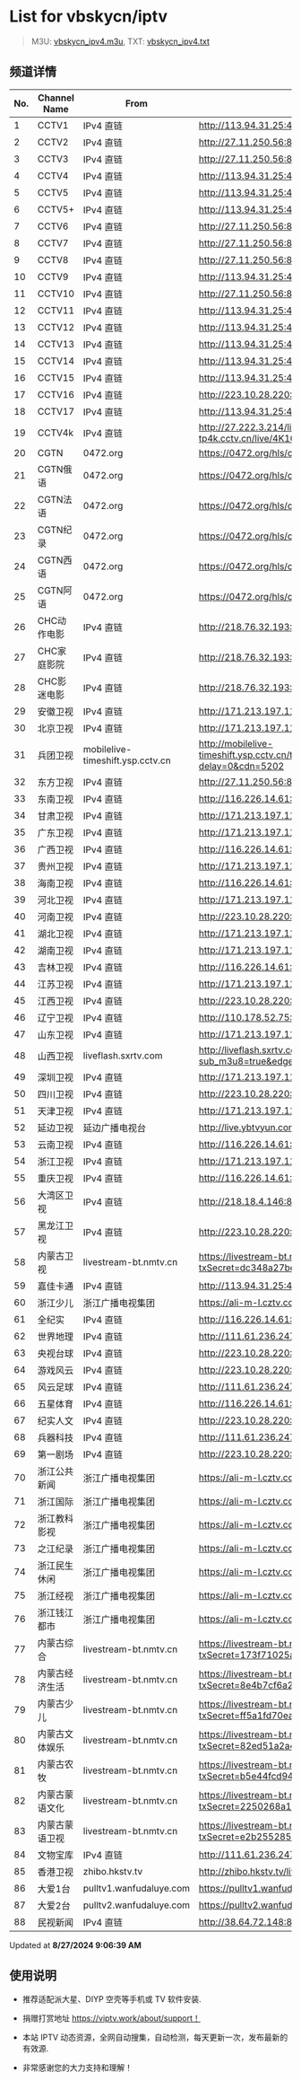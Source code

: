 # List for **vbskycn/iptv**

> M3U: [vbskycn_ipv4.m3u](./vbskycn_ipv4.m3u ), TXT: [vbskycn_ipv4.txt](./txt/vbskycn_ipv4.txt )

## 频道详情

| No. | Channel Name | From | Source |
| --- | ------------ | ---- | ------ |
| 1 | CCTV1 | IPv4 直链 | <http://113.94.31.25:4022/udp/239.77.1.17:5146> |
| 2 | CCTV2 | IPv4 直链 | <http://27.11.250.56:8001/udp/225.0.4.132:7980> |
| 3 | CCTV3 | IPv4 直链 | <http://27.11.250.56:8001/udp/225.0.4.142:7980> |
| 4 | CCTV4 | IPv4 直链 | <http://113.94.31.25:4022/udp/239.77.1.163:5146> |
| 5 | CCTV5 | IPv4 直链 | <http://113.94.31.25:4022/udp/239.77.0.170:5146> |
| 6 | CCTV5+ | IPv4 直链 | <http://113.94.31.25:4022/udp/239.77.0.87:5146> |
| 7 | CCTV6 | IPv4 直链 | <http://27.11.250.56:8001/udp/225.0.4.144:7980> |
| 8 | CCTV7 | IPv4 直链 | <http://27.11.250.56:8001/udp/225.0.4.127:7980> |
| 9 | CCTV8 | IPv4 直链 | <http://27.11.250.56:8001/udp/225.0.4.137:7980> |
| 10 | CCTV9 | IPv4 直链 | <http://113.94.31.25:4022/udp/239.77.1.160:5146> |
| 11 | CCTV10 | IPv4 直链 | <http://27.11.250.56:8001/udp/225.0.4.130:7980> |
| 12 | CCTV11 | IPv4 直链 | <http://113.94.31.25:4022/udp/239.77.1.238:5146> |
| 13 | CCTV12 | IPv4 直链 | <http://113.94.31.25:4022/udp/239.77.1.109:5146> |
| 14 | CCTV13 | IPv4 直链 | <http://113.94.31.25:4022/udp/239.77.0.188:5146> |
| 15 | CCTV14 | IPv4 直链 | <http://113.94.31.25:4022/udp/239.77.1.161:5146> |
| 16 | CCTV15 | IPv4 直链 | <http://113.94.31.25:4022/udp/239.77.1.239:5146> |
| 17 | CCTV16 | IPv4 直链 | <http://223.10.28.220:8084/udp/239.1.1.122:8122> |
| 18 | CCTV17 | IPv4 直链 | <http://113.94.31.25:4022/udp/239.77.1.121:5146> |
| 19 | CCTV4k | IPv4 直链 | <http://27.222.3.214/liveali-tp4k.cctv.cn/live/4K10M.stream/playlist.m3u8> |
| 20 | CGTN | 0472.org | <https://0472.org/hls/cgtn.m3u8> |
| 21 | CGTN俄语 | 0472.org | <https://0472.org/hls/cgtne.m3u8> |
| 22 | CGTN法语 | 0472.org | <https://0472.org/hls/cgtnf.m3u8> |
| 23 | CGTN纪录 | 0472.org | <https://0472.org/hls/cgtnd.m3u8> |
| 24 | CGTN西语 | 0472.org | <https://0472.org/hls/cgtnx.m3u8> |
| 25 | CGTN阿语 | 0472.org | <https://0472.org/hls/cgtna.m3u8> |
| 26 | CHC动作电影 | IPv4 直链 | <http://218.76.32.193:9901/tsfile/live/1020_1.m3u8> |
| 27 | CHC家庭影院 | IPv4 直链 | <http://218.76.32.193:9901/tsfile/live/1018_1.m3u8> |
| 28 | CHC影迷电影 | IPv4 直链 | <http://218.76.32.193:9901/tsfile/live/1019_1.m3u8> |
| 29 | 安徽卫视 | IPv4 直链 | <http://171.213.197.11:4022/udp/239.93.1.106:5140> |
| 30 | 北京卫视 | IPv4 直链 | <http://171.213.197.11:4022/udp/239.93.0.180:5140> |
| 31 | 兵团卫视 | mobilelive-timeshift.ysp.cctv.cn | <http://mobilelive-timeshift.ysp.cctv.cn/timeshift/ysp/2022606701/timeshift.m3u8?delay=0&cdn=5202> |
| 32 | 东方卫视 | IPv4 直链 | <http://27.11.250.56:8001/udp/225.0.4.80:7980> |
| 33 | 东南卫视 | IPv4 直链 | <http://116.226.14.61:4022/udp/239.45.1.121:5140> |
| 34 | 甘肃卫视 | IPv4 直链 | <http://171.213.197.11:4022/udp/239.93.0.81:5140> |
| 35 | 广东卫视 | IPv4 直链 | <http://171.213.197.11:4022/udp/239.93.0.181:5140> |
| 36 | 广西卫视 | IPv4 直链 | <http://116.226.14.61:4022/udp/239.45.0.5:5140> |
| 37 | 贵州卫视 | IPv4 直链 | <http://171.213.197.11:4022/udp/239.93.0.131:5140> |
| 38 | 海南卫视 | IPv4 直链 | <http://116.226.14.61:4022/udp/239.45.1.81:5140> |
| 39 | 河北卫视 | IPv4 直链 | <http://171.213.197.11:4022/udp/239.93.0.132:5140> |
| 40 | 河南卫视 | IPv4 直链 | <http://223.10.28.220:8084/udp/239.1.1.34:8034> |
| 41 | 湖北卫视 | IPv4 直链 | <http://171.213.197.11:4022/udp/239.93.0.250:5140> |
| 42 | 湖南卫视 | IPv4 直链 | <http://171.213.197.11:4022/udp/239.93.0.88:5140> |
| 43 | 吉林卫视 | IPv4 直链 | <http://116.226.14.61:4022/udp/239.45.0.6:5140> |
| 44 | 江苏卫视 | IPv4 直链 | <http://171.213.197.11:4022/udp/239.93.0.89:5140> |
| 45 | 江西卫视 | IPv4 直链 | <http://223.10.28.220:8084/udp/239.1.1.52:8052> |
| 46 | 辽宁卫视 | IPv4 直链 | <http://110.178.52.75:8084/udp/239.1.1.42:8042> |
| 47 | 山东卫视 | IPv4 直链 | <http://171.213.197.11:4022/udp/239.93.0.168:5140> |
| 48 | 山西卫视 | liveflash.sxrtv.com | <http://liveflash.sxrtv.com/live/sxwshd.m3u8?sub_m3u8=true&edge_slice=true> |
| 49 | 深圳卫视 | IPv4 直链 | <http://171.213.197.11:4022/udp/239.93.0.182:5140> |
| 50 | 四川卫视 | IPv4 直链 | <http://223.10.28.220:8084/udp/239.1.1.29:8029> |
| 51 | 天津卫视 | IPv4 直链 | <http://171.213.197.11:4022/udp/239.93.0.167:5140> |
| 52 | 延边卫视 | 延边广播电视台 | <http://live.ybtvyun.com/video/s10006-44f040627ca1/index.m3u8> |
| 53 | 云南卫视 | IPv4 直链 | <http://116.226.14.61:4022/udp/239.45.0.4:5140> |
| 54 | 浙江卫视 | IPv4 直链 | <http://171.213.197.11:4022/udp/239.93.0.124:5140> |
| 55 | 重庆卫视 | IPv4 直链 | <http://116.226.14.61:4022/udp/239.45.1.84:5140> |
| 56 | 大湾区卫视 | IPv4 直链 | <http://218.18.4.146:8888/udp/239.77.0.215:5146> |
| 57 | 黑龙江卫视 | IPv4 直链 | <http://223.10.28.220:8084/udp/239.1.1.37:8037> |
| 58 | 内蒙古卫视 | livestream-bt.nmtv.cn | <https://livestream-bt.nmtv.cn/nmtv/2314general.m3u8?txSecret=dc348a27bd36fe1bd63562af5e7269ea&txTime=771EF880> |
| 59 | 嘉佳卡通 | IPv4 直链 | <http://113.94.31.25:4022/udp/239.77.0.179:5146> |
| 60 | 浙江少儿 | 浙江广播电视集团 | <https://ali-m-l.cztv.com/channels/lantian/channel008/1080p.m3u8> |
| 61 | 全纪实 | IPv4 直链 | <http://116.226.14.61:4022/udp/239.45.3.135:5140> |
| 62 | 世界地理 | IPv4 直链 | <http://111.61.236.247:9081/hls/62/index.m3u8> |
| 63 | 央视台球 | IPv4 直链 | <http://223.10.28.220:8084/udp/239.1.1.100:8100> |
| 64 | 游戏风云 | IPv4 直链 | <http://223.10.28.220:8084/udp/239.1.1.83:8083> |
| 65 | 风云足球 | IPv4 直链 | <http://111.61.236.247:9081/hls/58/index.m3u8> |
| 66 | 五星体育 | IPv4 直链 | <http://116.226.14.61:4022/udp/239.45.3.210:5140> |
| 67 | 纪实人文 | IPv4 直链 | <http://223.10.28.220:8084/udp/239.1.1.45:8045> |
| 68 | 兵器科技 | IPv4 直链 | <http://111.61.236.247:9081/hls/61/index.m3u8> |
| 69 | 第一剧场 | IPv4 直链 | <http://223.10.28.220:8084/udp/239.1.1.94:8094> |
| 70 | 浙江公共新闻 | 浙江广播电视集团 | <https://ali-m-l.cztv.com/channels/lantian/channel007/1080p.m3u8> |
| 71 | 浙江国际 | 浙江广播电视集团 | <https://ali-m-l.cztv.com/channels/lantian/channel010/1080p.m3u8> |
| 72 | 浙江教科影视 | 浙江广播电视集团 | <https://ali-m-l.cztv.com/channels/lantian/channel004/1080p.m3u8> |
| 73 | 之江纪录 | 浙江广播电视集团 | <https://ali-m-l.cztv.com/channels/lantian/channel012/1080p.m3u8> |
| 74 | 浙江民生休闲 | 浙江广播电视集团 | <https://ali-m-l.cztv.com/channels/lantian/channel006/1080p.m3u8> |
| 75 | 浙江经视 | 浙江广播电视集团 | <https://ali-m-l.cztv.com/channels/lantian/channel003/1080p.m3u8> |
| 76 | 浙江钱江都市 | 浙江广播电视集团 | <https://ali-m-l.cztv.com/channels/lantian/channel002/1080p.m3u8> |
| 77 | 内蒙古综合 | livestream-bt.nmtv.cn | <https://livestream-bt.nmtv.cn/nmtv/2316general.m3u8?txSecret=173f71025a2de64458989cfb281a0a37&txTime=771E8800> |
| 78 | 内蒙古经济生活 | livestream-bt.nmtv.cn | <https://livestream-bt.nmtv.cn/nmtv/2317general.m3u8?txSecret=8e4b7cf6a2c8a75f74aef1a8a07cef43&txTime=771E8800> |
| 79 | 内蒙古少儿 | livestream-bt.nmtv.cn | <https://livestream-bt.nmtv.cn/nmtv/2318general.m3u8?txSecret=ff5a1fd70ea228ee35b0d29895f37c56&txTime=771E8800> |
| 80 | 内蒙古文体娱乐 | livestream-bt.nmtv.cn | <https://livestream-bt.nmtv.cn/nmtv/2319general.m3u8?txSecret=82ed51a2a4cbf85b62fec8ef2bfe4529&txTime=771E8800> |
| 81 | 内蒙古农牧 | livestream-bt.nmtv.cn | <https://livestream-bt.nmtv.cn/nmtv/2320general.m3u8?txSecret=b5e44fcd9473993661f17746112ad1b7&txTime=771E8800> |
| 82 | 内蒙古蒙语文化 | livestream-bt.nmtv.cn | <https://livestream-bt.nmtv.cn/nmtv/2321general.m3u8?txSecret=2250268a1d326dbbc4cbf0ba32649ca5&txTime=771E8800> |
| 83 | 内蒙古蒙语卫视 | livestream-bt.nmtv.cn | <https://livestream-bt.nmtv.cn/nmtv/2315general.m3u8?txSecret=e2b255285dd119a92c8aa5cdf00f8b84&txTime=771EF880> |
| 84 | 文物宝库 | IPv4 直链 | <http://111.61.236.247:9081/hls/64/index.m3u8> |
| 85 | 香港卫视 | zhibo.hkstv.tv | <http://zhibo.hkstv.tv/livestream/mutfysrq/playlist.m3u8> |
| 86 | 大爱1台 | pulltv1.wanfudaluye.com | <https://pulltv1.wanfudaluye.com/live/tv1.m3u8> |
| 87 | 大爱2台 | pulltv2.wanfudaluye.com | <https://pulltv2.wanfudaluye.com/live/tv2.m3u8> |
| 88 | 民视新闻 | IPv4 直链 | <http://38.64.72.148:80/hls/modn/list/4012/chunklist1.m3u8> |

Updated at **8/27/2024 9:06:39 AM**

## 使用说明

- 推荐适配派大星、DIYP 空壳等手机或 TV 软件安装.

- 捐赠打赏地址 <https://viptv.work/about/support！>

- 本站 IPTV 动态资源，全网自动搜集，自动检测，每天更新一次，发布最新的有效源.

- 非常感谢您的大力支持和理解！
